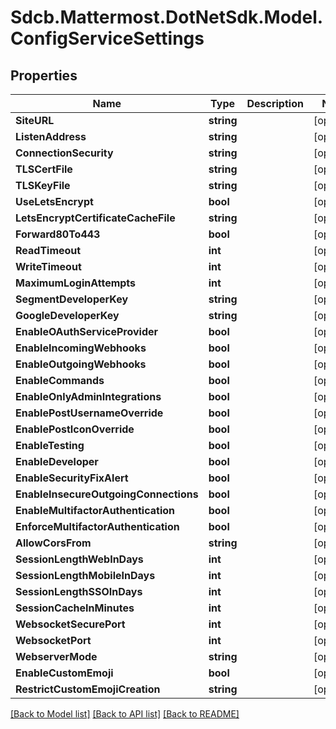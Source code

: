 # Sdcb.Mattermost.DotNetSdk.Model.ConfigServiceSettings
## Properties

Name | Type | Description | Notes
------------ | ------------- | ------------- | -------------
**SiteURL** | **string** |  | [optional] 
**ListenAddress** | **string** |  | [optional] 
**ConnectionSecurity** | **string** |  | [optional] 
**TLSCertFile** | **string** |  | [optional] 
**TLSKeyFile** | **string** |  | [optional] 
**UseLetsEncrypt** | **bool** |  | [optional] 
**LetsEncryptCertificateCacheFile** | **string** |  | [optional] 
**Forward80To443** | **bool** |  | [optional] 
**ReadTimeout** | **int** |  | [optional] 
**WriteTimeout** | **int** |  | [optional] 
**MaximumLoginAttempts** | **int** |  | [optional] 
**SegmentDeveloperKey** | **string** |  | [optional] 
**GoogleDeveloperKey** | **string** |  | [optional] 
**EnableOAuthServiceProvider** | **bool** |  | [optional] 
**EnableIncomingWebhooks** | **bool** |  | [optional] 
**EnableOutgoingWebhooks** | **bool** |  | [optional] 
**EnableCommands** | **bool** |  | [optional] 
**EnableOnlyAdminIntegrations** | **bool** |  | [optional] 
**EnablePostUsernameOverride** | **bool** |  | [optional] 
**EnablePostIconOverride** | **bool** |  | [optional] 
**EnableTesting** | **bool** |  | [optional] 
**EnableDeveloper** | **bool** |  | [optional] 
**EnableSecurityFixAlert** | **bool** |  | [optional] 
**EnableInsecureOutgoingConnections** | **bool** |  | [optional] 
**EnableMultifactorAuthentication** | **bool** |  | [optional] 
**EnforceMultifactorAuthentication** | **bool** |  | [optional] 
**AllowCorsFrom** | **string** |  | [optional] 
**SessionLengthWebInDays** | **int** |  | [optional] 
**SessionLengthMobileInDays** | **int** |  | [optional] 
**SessionLengthSSOInDays** | **int** |  | [optional] 
**SessionCacheInMinutes** | **int** |  | [optional] 
**WebsocketSecurePort** | **int** |  | [optional] 
**WebsocketPort** | **int** |  | [optional] 
**WebserverMode** | **string** |  | [optional] 
**EnableCustomEmoji** | **bool** |  | [optional] 
**RestrictCustomEmojiCreation** | **string** |  | [optional] 

[[Back to Model list]](../README.md#documentation-for-models) [[Back to API list]](../README.md#documentation-for-api-endpoints) [[Back to README]](../README.md)


